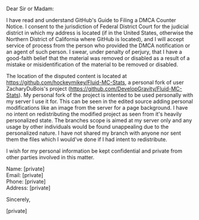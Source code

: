 Dear Sir or Madam:

I have read and understand GitHub's Guide to Filing a DMCA Counter
Notice. I consent to the jurisdiction of Federal District Court for the
judicial district in which my address is located (if in the United
States, otherwise the Northern District of California where GitHub is
located), and I will accept service of process from the person who
provided the DMCA notification or an agent of such person. I swear,
under penalty of perjury, that I have a good-faith belief that the
material was removed or disabled as a result of a mistake or
misidentification of the material to be removed or disabled.

The location of the disputed content is located at
https://github.com/hockeymikey/Fluid-MC-Stats, a personal fork of user
ZacharyDuBois's project
(https://github.com/DevelopGravity/Fluid-MC-Stats). My personal fork of
the project is intented to be used personally with my server I use it
for. This can be seen in the edited source adding personal
modifications like an image from the server for a page background. I
have no intent on redistributing the modified project as seen from it's
heavily personalized state. The branches scope is aimed at my server
only and any usage by other individuals would be found unappealing due
to the personalized nature. I have not shared my branch with anyone nor
sent them the files which I would've done if I had intent to redistribute.

I wish for my personal information be kept confidential and private from
other parties involved in this matter.

Name: [private]  
Email: [private]  
Phone: [private]  
Address: [private]  

Sincerely,

[private]
